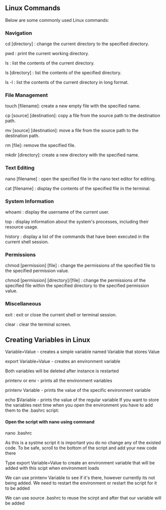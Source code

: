 ## Linux Commands

Below are some commonly used Linux commands:

### Navigation

cd [directory] : change the current directory to the specified directory.

pwd : print the current working directory.

ls  :   list the contents of the current directory.

ls [directory] : list the contents of the specified directory.

ls -l : list the contents of the current directory in long format.

### File Management

touch [filename]: create a new empty file with the specified name.

cp [source] [destination]: copy a file from the source path to the destination path.

mv [source] [destination]: move a file from the source path to the destination path.

rm [file]: remove the specified file.

mkdir [directory]: create a new directory with the specified name.

### Text Editing

nano [filename]   : open the specified file in the nano text editor for editing.

cat [filename]  : display the contents of the specified file in the terminal.

### System Information

whoami   : display the username of the current user.

top    : display information about the system's processes, including their resource usage.

history : display a list of the commands that have been executed in the current shell session.

### Permissions

chmod [permission] [file]  : change the permissions of the specified file to the specified permission value.

chmod [permission] [directory]/[file]  : change the permissions of the specified file within the specified directory to the specified permission value.

### Miscellaneous

exit  : exit or close the current shell or terminal session.

clear  :  clear the terminal screen.

## Creating Variables in Linux

Variable=Value - creates a simple variable named Variable that stores Value

export Variable=Value - creates an environment variable

Both variables will be deleted after instance is restarted

printenv or env - prints all the environment variables

printenv Variable - prints the value of the specific environment variable

echo $Variable - prints the value of the regular variable
If you want to store the variables next time when you open the environment you have to add them to the .bashrc script:

#### Open the script with nano using command 

nano .bashrc

As this is a systme script it is important you do no change any of the existed code. To be safe, scroll to the bottom of the script and add your new code there

Type export Variable=Value 
to create an environment variable that will be added with this scipt when environment loads

We can use printenv Variable to see if it's there, however currently its not being added. We need to restart the environment or restart the script for it to be added

We can use source .bashrc to reuse the scirpt and after that our variable will be added
